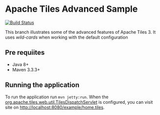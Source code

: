 # Apache Tiles Advanced Sample
[![Build Status](https://travis-ci.org/juliuskrah/apache-tiles-advanced-example.svg?branch=wild-cards)](https://travis-ci.org/juliuskrah/apache-tiles-advanced-example)

This branch illustrates some of the advanced features of Apache Tiles 3. It uses _wild-cards_ when working with the default configuration


## Pre requiites
- Java 8+
- Maven 3.3.3+

## Running the application
To run the application run `mvn jetty:run`.
When the [org.apache.tiles.web.util.TilesDispatchServlet](http://tiles.apache.org/framework/apidocs/org/apache/tiles/web/util/TilesDispatchServlet.html) is configured, you can visit site on
 [http://localhost:8080/example/home.tiles](http://localhost:8080/example/home.tiles). 
